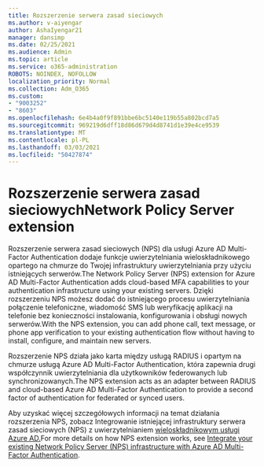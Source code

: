 ```yaml
---
title: Rozszerzenie serwera zasad sieciowych
ms.author: v-aiyengar
author: AshaIyengar21
manager: dansimp
ms.date: 02/25/2021
ms.audience: Admin
ms.topic: article
ms.service: o365-administration
ROBOTS: NOINDEX, NOFOLLOW
localization_priority: Normal
ms.collection: Adm_O365
ms.custom:
- "9003252"
- "8603"
ms.openlocfilehash: 6e4b4a0f9f891bbe6bc5140e119b55a802bcd7a5
ms.sourcegitcommit: 969219d6dff18d86d679d4d8741d1e39e4ce9539
ms.translationtype: MT
ms.contentlocale: pl-PL
ms.lasthandoff: 03/03/2021
ms.locfileid: "50427874"
---
```

# <a name="network-policy-server-extension"></a><span data-ttu-id="c8f0e-102">Rozszerzenie serwera zasad sieciowych</span><span class="sxs-lookup"><span data-stu-id="c8f0e-102">Network Policy Server extension</span></span>

<span data-ttu-id="c8f0e-103">Rozszerzenie serwera zasad sieciowych (NPS) dla usługi Azure AD Multi-Factor Authentication dodaje funkcje uwierzytelniania wieloskładnikowego opartego na chmurze do Twojej infrastruktury uwierzytelniania przy użyciu istniejących serwerów.</span><span class="sxs-lookup"><span data-stu-id="c8f0e-103">The Network Policy Server (NPS) extension for Azure AD Multi-Factor Authentication adds cloud-based MFA capabilities to your authentication infrastructure using your existing servers.</span></span> <span data-ttu-id="c8f0e-104">Dzięki rozszerzeniu NPS możesz dodać do istniejącego procesu uwierzytelniania połączenie telefoniczne, wiadomość SMS lub weryfikację aplikacji na telefonie bez konieczności instalowania, konfigurowania i obsługi nowych serwerów.</span><span class="sxs-lookup"><span data-stu-id="c8f0e-104">With the NPS extension, you can add phone call, text message, or phone app verification to your existing authentication flow without having to install, configure, and maintain new servers.</span></span>

<span data-ttu-id="c8f0e-105">Rozszerzenie NPS działa jako karta między usługą RADIUS i opartym na chmurze usługą Azure AD Multi-Factor Authentication, która zapewnia drugi współczynnik uwierzytelniania dla użytkowników federowanych lub synchronizowanych.</span><span class="sxs-lookup"><span data-stu-id="c8f0e-105">The NPS extension acts as an adapter between RADIUS and cloud-based Azure AD Multi-Factor Authentication to provide a second factor of authentication for federated or synced users.</span></span>

<span data-ttu-id="c8f0e-106">Aby uzyskać więcej szczegółowych informacji na temat działania rozszerzenia NPS, zobacz Integrowanie istniejącej infrastruktury serwera zasad sieciowych (NPS) z uwierzytelnianiem [wieloskładnikowym usługi Azure AD.](https://docs.microsoft.com/azure/active-directory/authentication/howto-mfa-nps-extension)</span><span class="sxs-lookup"><span data-stu-id="c8f0e-106">For more details on how NPS extension works, see [Integrate your existing Network Policy Server (NPS) infrastructure with Azure AD Multi-Factor Authentication](https://docs.microsoft.com/azure/active-directory/authentication/howto-mfa-nps-extension).</span></span>

